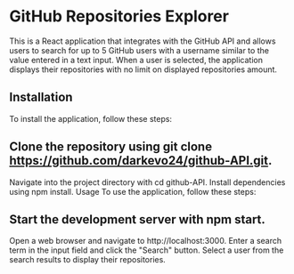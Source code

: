 # GitHub Repositories Explorer
This is a React application that integrates with the GitHub API and allows users to search for up to 5 GitHub users with a username similar to the value entered in a text input. When a user is selected, the application displays their repositories with no limit on displayed repositories amount.

## Installation
To install the application, follow these steps:

## Clone the repository using git clone https://github.com/darkevo24/github-API.git.
Navigate into the project directory with cd github-API.
Install dependencies using npm install.
Usage
To use the application, follow these steps:

## Start the development server with npm start.
Open a web browser and navigate to http://localhost:3000.
Enter a search term in the input field and click the "Search" button.
Select a user from the search results to display their repositories.